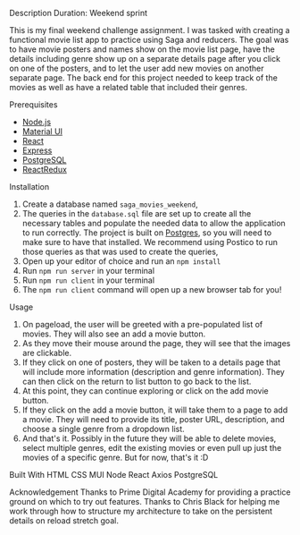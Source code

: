 Description
Duration: Weekend sprint

This is my final weekend challenge assignment. I was tasked with creating a functional movie list app to practice using Saga and reducers. The goal was to have movie posters and names show on the movie list page, have the details including genre show up on a separate details page after you click on one of the posters, and to let the user add new movies on another separate page. The back end for this project needed to keep track of the movies as well as have a related table that included their genres.

Prerequisites
- [Node.js](https://nodejs.org/en/)
- [Material UI](https://mui.com/)
- [React](https://react.dev/)
- [Express](https://expressjs.com/)
- [PostgreSQL](https://www.postgresql.org/)
- [ReactRedux](https://react-redux.js.org/)

Installation
1. Create a database named `saga_movies_weekend`,
2. The queries in the `database.sql` file are set up to create all the necessary tables and populate the needed data to allow the application to run correctly. The project is built on [Postgres](https://www.postgresql.org/download/), so you will need to make sure to have that installed. We recommend using Postico to run those queries as that was used to create the queries, 
3. Open up your editor of choice and run an `npm install`
4. Run `npm run server` in your terminal
5. Run `npm run client` in your terminal
6. The `npm run client` command will open up a new browser tab for you!

Usage
1. On pageload, the user will be greeted with a pre-populated list of movies. They will also see an add a movie button.
2. As they move their mouse around the page, they will see that the images are clickable.
3. If they click on one of posters, they will be taken to a details page that will include more information (description and genre information). They can then click on the return to list button to go back to the list.
4. At this point, they can continue exploring or click on the add movie button.
5. If they click on the add a movie button, it will take them to a page to add a movie. They will need to provide its title, poster URL, description, and choose a single genre from a dropdown list.
6. And that's it. Possibly in the future they will be able to delete movies, select multiple genres, edit the existing movies or even pull up just the movies of a specific genre. But for now, that's it :D

Built With
HTML
CSS
MUI
Node
React
Axios
PostgreSQL

Acknowledgement
Thanks to Prime Digital Academy for providing a practice ground on which to try out features. Thanks to Chris Black for helping me work through how to structure my architecture to take on the persistent details on reload stretch goal.
